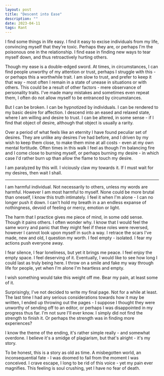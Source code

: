 ```yaml
---
layout: post
title: "Descent into Ease"
description: ""
date: 2023-04-11
tags: Rant
---
```


I find some things in life easy. I find it easy to excise individuals from my life, convincing myself that they're toxic. Perhaps they are, or perhaps I'm the poisonous one in the relationship. I find ease in finding new ways to tear myself down, and thus retroactively hurting others. 

Though my ease is a double-edged sword. At times, in circumstances, I can find people unworthy of my attention or trust, perhaps I struggle with this - or perhaps this a worthwhile trait. I am slow to trust, and prefer to keep it that way - most often I remain in a state of unease in situations or with others. This could be a result of other factors - mere observance of personality traits. I've made many mistakes and sometimes even repeat them, I often do not allow myself to be entranced by circumstances. 

But I can be broken. I can be hypnotized by individuals. I can be rendered to my basic desire for affection. I descend into an eased and relaxed state, where I am willing and desire to trust. I can be altered, in some sense - if I find that object of desire, although that object is usually a rarity.

Over a period of what feels like an eternity I have found peculiar set of desires. They are unlike any desires I've had before, and I driven by my wish to keep them close, to make them mine at all costs - even at my own mental fortitude. Often times in this walk I feel as though I'm balancing fire and I come close to burning myself, or perhaps burning my desire - in which case I'd rather burn up than allow the flame to touch my desire.

I am paralyzed by this will. I viciously claw my towards it. If I must wait for my desires, then wait I shall. 

<hr>

I am harmful individual. Not necessarily to others, unless my words are harmful. However I am most harmful to myself. None could be more brutal than oneself, I know this truth intimately. I feel it when I'm alone - I can no longer push it down. I can't hold my breath in a an endless expanse of nothingness, devoid of feeling or mercy, emotion or light.

The harm that I practice gives me piece of mind, in some odd sense. Though it pains others. I often wonder why. I know that I would feel the same worry and panic that they might feel if these roles were reversed, however I cannot look upon myself in such a way. I retrace the scars I've made, new and old, I question my worth. I feel empty - isolated. I fear my actions push everyone away.

I fear silence, I fear loneliness, but yet it brings me peace. I feel enjoy the empty space. I feel deserving of it. Eventually, I would like to see how long I could last as truly being here. I throw on a smile and fake my way through life for people, yet when I'm alone I'm heartless and empty.

I wish something would take this weight off me. Bear my pain, at least some of it.

Surprisingly, I've not decided to write my final page. Not for a while at least. The last time I had any serious considerations towards how it may be written, I ended up throwing out the pages - I suppose I thought they were unworthy of sending off to an editor, or perhaps I was disappointed in my progress thus far. I'm not sure I'll ever know. I simply did not find the strength to finish it. Or perhaps the strength was in finding more experiences?

I know the theme of the ending, it's rather simple really - and somewhat overdone. I believe it's a smidge of plagiarism, but that's alright - it's my story. 

To be honest, this is a story as old as time. A misbegotten world, an inconsequential fate - I was doomed to fail from the moment I was conceived. I crave escape, I long to be rid of this voice - yet my pain ever magnifies. This feeling is soul crushing, yet I have no fear of death.


